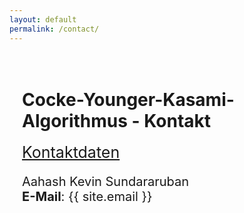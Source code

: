 ```yaml
---
layout: default
permalink: /contact/
---
```


<style>
hc2{
    font-size: 25px;
    text-decoration: underline;
}

p{
    font-size: 20px;
}

</style>

<div style="padding: 20px;">
            <h1>Cocke-Younger-Kasami-Algorithmus - Kontakt</h1>
                <hc2>Kontaktdaten</hc2>
                <p>
                Aahash Kevin Sundararuban
                <br>
                <b>E-Mail</b>: {{ site.email }}
                </p>
</div>
